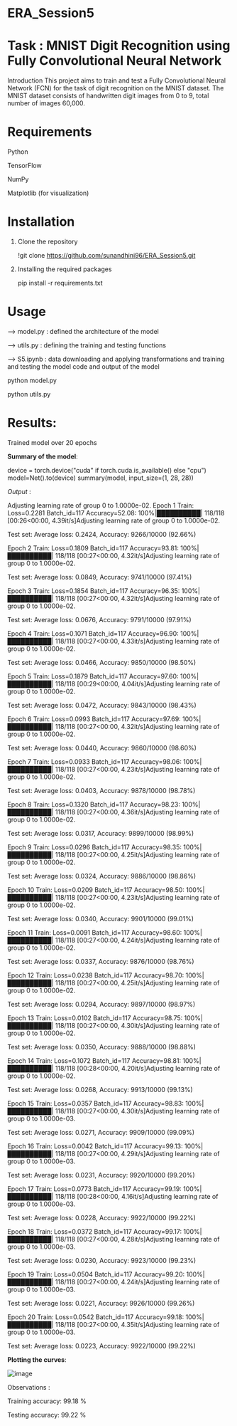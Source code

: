 # ERA_Session5

# Task : MNIST Digit Recognition using Fully Convolutional Neural Network

Introduction
This project aims to train and test a Fully Convolutional Neural Network (FCN) for the task of digit recognition on the MNIST dataset. The MNIST dataset consists of handwritten digit images from 0 to 9, total number of images 60,000.

# Requirements

Python 

TensorFlow 

NumPy

Matplotlib (for visualization)

# Installation
1. Clone the repository

   !git clone https://github.com/sunandhini96/ERA_Session5.git
   
2. Installing the required packages

   pip install -r requirements.txt
   
 # Usage
 
 --> model.py : defined the architecture of the model
 
 --> utils.py :  defining the training and testing functions
 
 --> S5.ipynb :  data downloading and applying transformations and training and testing the model code and output of the model
                 
  python model.py
  
  python utils.py
  
  # Results:
  
  Trained model over 20 epochs 
  
  **Summary of the model**:
  
  device = torch.device("cuda" if torch.cuda.is_available() else "cpu")
  model=Net().to(device)
  summary(model, input_size=(1, 28, 28))
  
  *Output* :
  
  Adjusting learning rate of group 0 to 1.0000e-02.
Epoch 1
Train: Loss=0.2281 Batch_id=117 Accuracy=52.08: 100%|██████████| 118/118 [00:26<00:00,  4.39it/s]Adjusting learning rate of group 0 to 1.0000e-02.

Test set: Average loss: 0.2424, Accuracy: 9266/10000 (92.66%)

Epoch 2
Train: Loss=0.1809 Batch_id=117 Accuracy=93.81: 100%|██████████| 118/118 [00:27<00:00,  4.32it/s]Adjusting learning rate of group 0 to 1.0000e-02.

Test set: Average loss: 0.0849, Accuracy: 9741/10000 (97.41%)

Epoch 3
Train: Loss=0.1854 Batch_id=117 Accuracy=96.35: 100%|██████████| 118/118 [00:27<00:00,  4.32it/s]Adjusting learning rate of group 0 to 1.0000e-02.

Test set: Average loss: 0.0676, Accuracy: 9791/10000 (97.91%)

Epoch 4
Train: Loss=0.1071 Batch_id=117 Accuracy=96.90: 100%|██████████| 118/118 [00:27<00:00,  4.33it/s]Adjusting learning rate of group 0 to 1.0000e-02.

Test set: Average loss: 0.0466, Accuracy: 9850/10000 (98.50%)

Epoch 5
Train: Loss=0.1879 Batch_id=117 Accuracy=97.60: 100%|██████████| 118/118 [00:29<00:00,  4.04it/s]Adjusting learning rate of group 0 to 1.0000e-02.

Test set: Average loss: 0.0472, Accuracy: 9843/10000 (98.43%)

Epoch 6
Train: Loss=0.0993 Batch_id=117 Accuracy=97.69: 100%|██████████| 118/118 [00:27<00:00,  4.32it/s]Adjusting learning rate of group 0 to 1.0000e-02.

Test set: Average loss: 0.0440, Accuracy: 9860/10000 (98.60%)

Epoch 7
Train: Loss=0.0933 Batch_id=117 Accuracy=98.06: 100%|██████████| 118/118 [00:27<00:00,  4.23it/s]Adjusting learning rate of group 0 to 1.0000e-02.

Test set: Average loss: 0.0403, Accuracy: 9878/10000 (98.78%)

Epoch 8
Train: Loss=0.1320 Batch_id=117 Accuracy=98.23: 100%|██████████| 118/118 [00:27<00:00,  4.36it/s]Adjusting learning rate of group 0 to 1.0000e-02.

Test set: Average loss: 0.0317, Accuracy: 9899/10000 (98.99%)

Epoch 9
Train: Loss=0.0296 Batch_id=117 Accuracy=98.35: 100%|██████████| 118/118 [00:27<00:00,  4.25it/s]Adjusting learning rate of group 0 to 1.0000e-02.

Test set: Average loss: 0.0324, Accuracy: 9886/10000 (98.86%)

Epoch 10
Train: Loss=0.0209 Batch_id=117 Accuracy=98.50: 100%|██████████| 118/118 [00:27<00:00,  4.23it/s]Adjusting learning rate of group 0 to 1.0000e-02.

Test set: Average loss: 0.0340, Accuracy: 9901/10000 (99.01%)

Epoch 11
Train: Loss=0.0091 Batch_id=117 Accuracy=98.60: 100%|██████████| 118/118 [00:27<00:00,  4.24it/s]Adjusting learning rate of group 0 to 1.0000e-02.

Test set: Average loss: 0.0337, Accuracy: 9876/10000 (98.76%)

Epoch 12
Train: Loss=0.0238 Batch_id=117 Accuracy=98.70: 100%|██████████| 118/118 [00:27<00:00,  4.25it/s]Adjusting learning rate of group 0 to 1.0000e-02.

Test set: Average loss: 0.0294, Accuracy: 9897/10000 (98.97%)

Epoch 13
Train: Loss=0.0102 Batch_id=117 Accuracy=98.75: 100%|██████████| 118/118 [00:27<00:00,  4.30it/s]Adjusting learning rate of group 0 to 1.0000e-02.

Test set: Average loss: 0.0350, Accuracy: 9888/10000 (98.88%)

Epoch 14
Train: Loss=0.1072 Batch_id=117 Accuracy=98.81: 100%|██████████| 118/118 [00:28<00:00,  4.20it/s]Adjusting learning rate of group 0 to 1.0000e-02.

Test set: Average loss: 0.0268, Accuracy: 9913/10000 (99.13%)

Epoch 15
Train: Loss=0.0357 Batch_id=117 Accuracy=98.83: 100%|██████████| 118/118 [00:27<00:00,  4.30it/s]Adjusting learning rate of group 0 to 1.0000e-03.

Test set: Average loss: 0.0271, Accuracy: 9909/10000 (99.09%)

Epoch 16
Train: Loss=0.0042 Batch_id=117 Accuracy=99.13: 100%|██████████| 118/118 [00:27<00:00,  4.29it/s]Adjusting learning rate of group 0 to 1.0000e-03.

Test set: Average loss: 0.0231, Accuracy: 9920/10000 (99.20%)

Epoch 17
Train: Loss=0.0773 Batch_id=117 Accuracy=99.19: 100%|██████████| 118/118 [00:28<00:00,  4.16it/s]Adjusting learning rate of group 0 to 1.0000e-03.

Test set: Average loss: 0.0228, Accuracy: 9922/10000 (99.22%)

Epoch 18
Train: Loss=0.0372 Batch_id=117 Accuracy=99.17: 100%|██████████| 118/118 [00:27<00:00,  4.28it/s]Adjusting learning rate of group 0 to 1.0000e-03.

Test set: Average loss: 0.0230, Accuracy: 9923/10000 (99.23%)

Epoch 19
Train: Loss=0.0504 Batch_id=117 Accuracy=99.20: 100%|██████████| 118/118 [00:27<00:00,  4.24it/s]Adjusting learning rate of group 0 to 1.0000e-03.

Test set: Average loss: 0.0221, Accuracy: 9926/10000 (99.26%)

Epoch 20
Train: Loss=0.0542 Batch_id=117 Accuracy=99.18: 100%|██████████| 118/118 [00:27<00:00,  4.35it/s]Adjusting learning rate of group 0 to 1.0000e-03.

Test set: Average loss: 0.0223, Accuracy: 9922/10000 (99.22%)


  
  
  **Plotting the curves**:
  
![image](https://github.com/sunandhini96/ERA_Session5/assets/63030539/eb01f728-66e4-40ce-98c7-c88c04e6cc7a)


  
  Observations :
  
  Training accuracy: 99.18 %
  
  Testing accuracy: 99.22 %
  
  
  
  


